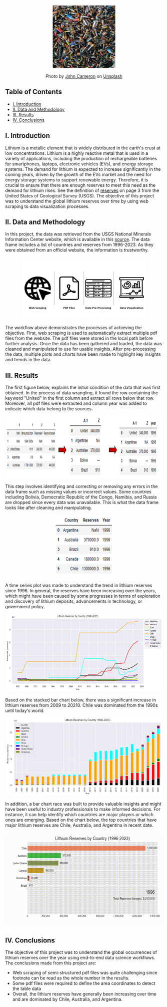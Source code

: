 <p align="center">
  <img width="200" height="200" src="https://github.com/a-pradono/global_lithium/blob/main/Images/header.png">
</p>
<p align="center">
Photo by <a href="https://unsplash.com/@john_cameron?utm_source=unsplash&utm_medium=referral&utm_content=creditCopyText">John Cameron</a> on <a href="https://unsplash.com/photos/jblWzTQayxs?utm_source=unsplash&utm_medium=referral&utm_content=creditCopyText">Unsplash</a>
</p>


## Table of Contents

- [I. Introduction](#i-introduction)
- [II. Data and Methodology](#ii-data-and-methodology)
- [III. Results](#iii-results)
- [IV. Conclusions](#iv-conclusions)

## I. Introduction
Lithium is a metallic element that is widely distributed in the earth's crust at low concentrations. Lithium is a highly reactive metal that is used in a variety of applications, including the production of rechargeable batteries for smartphones, laptops, electronic vehicles (EVs), and energy storage systems. The demand for lithium is expected to increase significantly in the coming years, driven by the growth of the EVs market and the need for energy storage systems to support renewable energy. Therefore, it is crucial to ensure that there are enough reserves to meet this need as the demand for lithium rises. See the definition of [reserves](https://pubs.usgs.gov/periodicals/mcs2023/mcs2023-appendixes.pdf) on page 3 from the United States of Geological Survey (USGS). The objective of this project was to understand the global lithium reserves over time by using web scraping to data visualization processes.

## II. Data and Methodology
In this project, the data was retrieved from the USGS National Minerals Information Center website, which is available in this [source](https://www.usgs.gov/centers/national-minerals-information-center/lithium-statistics-and-information). The data frame includes a list of countries and reserves from 1996-2023. As they were obtained from an official website, the information is trustworthy. 

<p align="center">
  <img width="400" height="200" src="https://github.com/a-pradono/global_lithium/blob/main/Images/workflow.png">
</p>

The workflow above demonstrates the processes of achieving the objective. First, web scraping is used to automatically extract multiple pdf files from the website. The pdf files were stored in the local path before further analysis. Once the data has been gathered and loaded, the data was cleaned and manipulated to use for usable insights. After pre-processing the data, multiple plots and charts have been made to highlight key insights and trends in the data.

## III. Results
The first figure below, explains the initial condition of the data that was first obtained. In the process of data wrangling, it found the row containing the keyword "United" in the first column and extract all rows below that row. Moreover, all pdf files were extracted and column year was added to indicate which data belong to the sources.  

<p align="center">
  <img width="500" height="200" src="https://github.com/a-pradono/global_lithium/blob/main/Images/plot01.png">
</p>

This step involves identifying and correcting or removing any errors in the data frame such as missing values or incorrect values. Some countries including Bolivia, Democratic Republic of the Congo, Namibia, and Russia are dropped since every data was unavailable. This is what the data frame looks like after cleaning and manipulating.

<p align="center">
  <img width="200" height="200" src="https://github.com/a-pradono/global_lithium/blob/main/Images/plot02.PNG">
</p>

A time series plot was made to understand the trend in lithium reserves since 1996. In general, the reserves have been increasing over the years, which might have been caused by some progresses in terms of exploration and discovery of lithium deposits, advancements in technology, or government policy. 

<p align="center">
  <img width="500" height="250" src="https://github.com/a-pradono/global_lithium/blob/main/Images/plot03.png">
</p>

Based on the stacked bar chart below, there was a significant increase in lithium reserves from 2009 to 20210. Chile was dominated from the 1990s until today's world.

<p align="center">
  <img width="500" height="250" src="https://github.com/a-pradono/global_lithium/blob/main/Images/plot04.png">
</p>

In addition, a bar chart race was built to provide valuable insights and might have been useful to industry professionals to make informed decisions. For instance, it can help identify which countries are major players or which ones are emerging. Based on the chart below, the top countries that have major lithium reserves are Chile, Australia, and Argentina in recent date.

<p align="center">
  <img width="500" height="300" src="https://github.com/a-pradono/global_lithium/blob/main/Images/plot05.gif">
</p>

## IV. Conclusions
The objective of this project was to understand the global occurrences of lithium reserves over the year using end-to-end data science workflows. The conclusions made from this project are:
  * Web scraping of semi-structured pdf files was quite challenging since footnote can be read as the whole number in the results.
  * Some pdf files were required to define the area coordinates to detect the table data
  * Overall, the lithium reserves have generally been increasing over time and are dominated by Chile, Australia, and Argentina.
